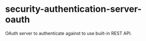 # security-authentication-server-oauth
OAuth server to authenticate against to use built-in REST API.
